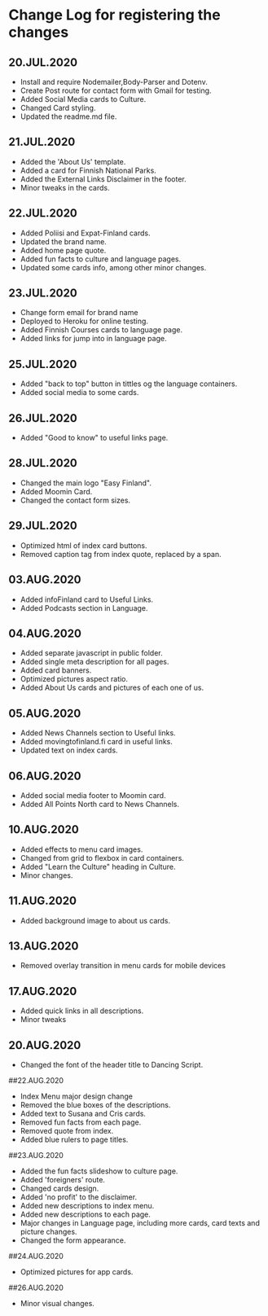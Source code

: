 # Change Log for registering the changes

## 20.JUL.2020

- Install and require Nodemailer,Body-Parser and Dotenv.
- Create Post route for contact form with Gmail for testing.
- Added Social Media cards to Culture.
- Changed Card styling.
- Updated the readme.md file.

## 21.JUL.2020

- Added the 'About Us' template.
- Added a card for Finnish National Parks.
- Added the External Links Disclaimer in the footer.
- Minor tweaks in the cards.

## 22.JUL.2020

- Added Poliisi and Expat-Finland cards.
- Updated the brand name.
- Added home page quote.
- Added fun facts to culture and language pages.
- Updated some cards info, among other minor changes.

## 23.JUL.2020

- Change form email for brand name
- Deployed to Heroku for online testing.
- Added Finnish Courses cards to language page.
- Added links for jump into in language page.

## 25.JUL.2020

- Added "back to top" button in tittles og the language containers.
- Added social media to some cards.

## 26.JUL.2020

- Added "Good to know" to useful links page.

## 28.JUL.2020

- Changed the main logo "Easy Finland".
- Added Moomin Card.
- Changed the contact form sizes.

## 29.JUL.2020

- Optimized html of index card buttons.
- Removed caption tag from index quote, replaced by a span.

## 03.AUG.2020

- Added infoFinland card to Useful Links.
- Added Podcasts section in Language.

## 04.AUG.2020

- Added separate javascript in public folder.
- Added single meta description for all pages.
- Added card banners.
- Optimized pictures aspect ratio.
- Added About Us cards and pictures of each one of us.

## 05.AUG.2020

-  Added News Channels section to Useful links.
- Added movingtofinland.fi card in useful links.
- Updated text on index cards.

## 06.AUG.2020

- Added social media footer to Moomin card.
- Added All Points North card to News Channels.

## 10.AUG.2020

- Added effects to menu card images.
- Changed from grid to flexbox in card containers.
- Added "Learn the Culture" heading in Culture.
- Minor changes.

## 11.AUG.2020

- Added background image to about us cards.

## 13.AUG.2020

- Removed overlay transition in menu cards for mobile devices

## 17.AUG.2020

- Added quick links in all descriptions.
- Minor tweaks

## 20.AUG.2020

- Changed the font of the header title to Dancing Script.

##22.AUG.2020

- Index Menu major design change
- Removed the blue boxes of the descriptions.
- Added text to Susana and Cris cards.
- Removed fun facts from each page.
- Removed quote from index.
- Added blue rulers to page titles.

##23.AUG.2020

- Added the fun facts slideshow to culture page.
- Added 'foreigners' route.
- Changed cards design.
- Added 'no profit' to the disclaimer.
- Added new descriptions to index menu.
- Added new descriptions to each page.
- Major changes in Language page, including more cards, card texts and picture changes.
- Changed the form appearance.

##24.AUG.2020

- Optimized pictures for app cards.

##26.AUG.2020

- Minor visual changes.

